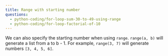 ```yaml
---
title: Range with starting number
questions:
  - python-coding/for-loop-sum-30-to-49-using-range
  - python-coding/for-loop-factorial-of-10
---
```


We can also specify the starting number when using `range`. `range(a, b)` will generate a list from a to b - 1. For example, `range(3, 7)` will generate numbers `[3, 4, 5, 6]`.

